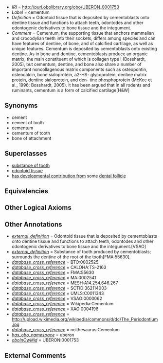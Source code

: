 * *IRI* = http://purl.obolibrary.org/obo/UBERON_0001753
 * *Label* = cementum
 * *Definition* = Odontoid tissue that is deposited by cementoblasts onto dentine tissue and functions to attach teeth, odontodes and other odontogenic derivatives to bone tissue and the integument.
 * *Comment* = Cementum, the supporting tissue that anchors mammalian and crocodylian teeth into their sockets, differs among species and can have features of dentine, of bone, and of calcified cartilage, as well as unique features. Cementum is deposited by cementoblasts onto existing dentine. As in bone and dentine, cementoblasts produce an organic matrix, the main constituent of which is collagen type I (Bosshardt, 2005), but cementum, dentine, and bone also share a number of important noncollagenous matrix components such as osteopontin, osteocalcin, bone sialoprotein, a2-HS- glycoprotein, dentine matrix protein, dentine sialoprotein, and den- tine phosphoprotein (McKee et al., 1996; Bosshardt, 2005). it has been argued that in all rodents and ruminants, cementum is a form of calcified cartilage[H&W]

## Synonyms

 * cement
 * cement of tooth
 * cementum
 * cementum of tooth
 * bone of attachment

## Superclasses

 * [substance of tooth](../../UBERON/73/UBERON_0001973.md)
 * [odontoid tissue](../../UBERON/65/UBERON_0010365.md)
 * [has developmental contribution from](../../RO/54/RO_0002254.md) some [dental follicle](../../UBERON/69/UBERON_0008969.md)

## Equivalencies


## Other Logical Axioms


## Other Annotations

 * *[external_definition](../../UBPROP/01/UBPROP_0000001.md)* = Odontoid tissue that is deposited by cementoblasts onto dentine tissue and functions to attach teeth, odontodes and other odontogenic derivatives to bone tissue and the integument.[VSAO]
 * *[external_definition](../../UBPROP/01/UBPROP_0000001.md)* = Substance of tooth produced by cementoblasts; surrounds the dentine of the root of the tooth[FMA:55630].
 * *[database_cross_reference](../../ef/oboInOwl#hasDbXref.md)* = BTO:0002525
 * *[database_cross_reference](../../ef/oboInOwl#hasDbXref.md)* = CALOHA:TS-2163
 * *[database_cross_reference](../../ef/oboInOwl#hasDbXref.md)* = FMA:55630
 * *[database_cross_reference](../../ef/oboInOwl#hasDbXref.md)* = MA:0002541
 * *[database_cross_reference](../../ef/oboInOwl#hasDbXref.md)* = MESH:A14.254.646.267
 * *[database_cross_reference](../../ef/oboInOwl#hasDbXref.md)* = SCTID:362114003
 * *[database_cross_reference](../../ef/oboInOwl#hasDbXref.md)* = UMLS:C0011343
 * *[database_cross_reference](../../ef/oboInOwl#hasDbXref.md)* = VSAO:0000062
 * *[database_cross_reference](../../ef/oboInOwl#hasDbXref.md)* = Wikipedia:Cementum
 * *[database_cross_reference](../../ef/oboInOwl#hasDbXref.md)* = XAO:0004196
 * *[database_cross_reference](../../ef/oboInOwl#hasDbXref.md)* = http://upload.wikimedia.org/wikipedia/commons/d/dc/The_Periodontium.jpg
 * *[database_cross_reference](../../ef/oboInOwl#hasDbXref.md)* = ncithesaurus:Cementum
 * *[has_obo_namespace](../../ce/oboInOwl#hasOBONamespace.md)* = uberon
 * *[oboInOwl#id](../../id/oboInOwl#id.md)* = UBERON:0001753

## External Comments

